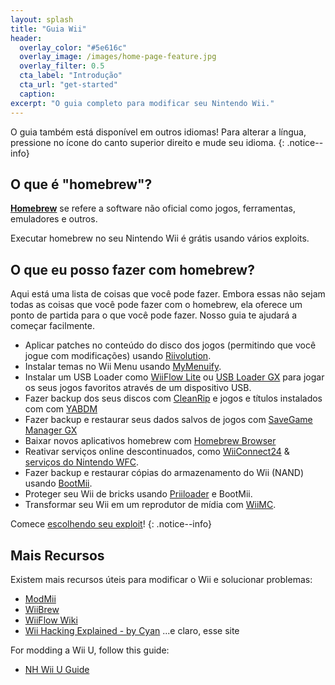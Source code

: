 ```yaml
---
layout: splash
title: "Guia Wii"
header:
  overlay_color: "#5e616c"
  overlay_image: /images/home-page-feature.jpg
  overlay_filter: 0.5
  cta_label: "Introdução"
  cta_url: "get-started"
  caption:
excerpt: "O guia completo para modificar seu Nintendo Wii."
---
```


O guia também está disponível em outros idiomas! Para alterar a língua, pressione no ícone do canto superior direito e mude seu idioma.
{: .notice--info}

## O que é "homebrew"?

[**Homebrew**](https://en.wikipedia.org/wiki/Homebrew_(video_games)) se refere a software não oficial como jogos, ferramentas, emuladores e outros.

Executar homebrew no seu Nintendo Wii é grátis usando vários exploits.

## O que eu posso fazer com homebrew?

Aqui está uma lista de coisas que você pode fazer. Embora essas não sejam todas as coisas que você pode fazer com o homebrew, ela oferece um ponto de partida para o que você pode fazer. Nosso guia te ajudará a começar facilmente.

- Aplicar patches no conteúdo do disco dos jogos (permitindo que você jogue com modificações) usando [Riivolution](http://www.wiibrew.org/wiki/Riivolution).
- Instalar temas no Wii Menu usando [MyMenuify](themes).
- Instalar um USB Loader como [WiiFlow Lite](https://gbatemp.net/threads/wiiflow-lite.422685/) ou [USB Loader GX](usbloadergx) para jogar os seus jogos favoritos através de um dispositivo USB.
- Fazer backup dos seus discos com [CleanRip](/dump-games) e jogos e títulos instalados com com [YABDM](dump-wads)
- Fazer backup e restaurar seus dados salvos de jogos com [SaveGame Manager GX](https://wiidatabase.de/downloads/wii-tools/savegame-manager-gx-beta/)
- Baixar novos aplicativos homebrew com [Homebrew Browser](hbb)
- Reativar serviços online descontinuados, como [WiiConnect24](riiconnect24) & [serviços do Nintendo WFC](wiimmfi).
- Fazer backup e restaurar cópias do armazenamento do Wii (NAND) usando [BootMii](http://bootmii.org).
- Proteger seu Wii de bricks usando [Priiloader](priiloader) e BootMii.
- Transformar seu Wii em um reprodutor de mídia com [WiiMC](http://www.wiimc.org/).

Comece [escolhendo seu exploit](get-started)!
{: .notice--info}

## Mais Recursos

Existem mais recursos úteis para modificar o Wii e solucionar problemas:

- [ModMii](http://xflak.com/)
- [WiiBrew](https://wiibrew.org/)
- [WiiFlow Wiki](https://sites.google.com/site/wiiflowiki4/)
- [Wii Hacking Explained - by Cyan](https://gbatemp.net/threads/wii-hacking-explained.501605/) ...e claro, esse site

For modding a Wii U, follow this guide:
- [NH Wii U Guide](https://wiiu.hacks.guide)
